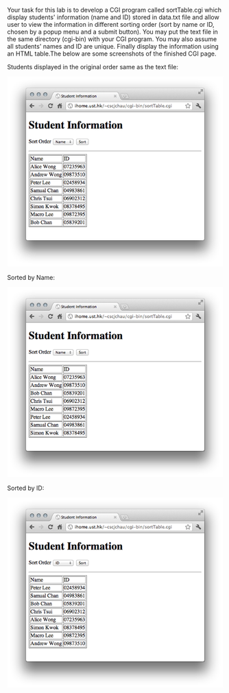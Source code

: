 Your task for this lab is to develop a CGI program called sortTable.cgi which
display students' information (name and ID) stored in data.txt file and allow
user to view the information in different sorting order (sort by name or ID,
chosen by a popup menu and a submit button). You may put the text file in the
same directory (cgi-bin) with your CGI program. You may also assume all
students' names and ID are unique. Finally display the information using an HTML
table.The below are some screenshots of the finished CGI page.

Students displayed in the original order same as the text file:

<img src="lab_9/images/default.png" alt="Default screen" />

Sorted by Name:

<img src="lab_9/images/name.png" alt="Sorted by name" /> 

Sorted by ID:

<img src="lab_9/images/id.png" alt="Sorted by id" /> 
